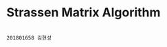 # Strassen Matrix Algorithm                                                                    
                                                                                    201801658 김현성
                                                                                                      
                                                                                            
